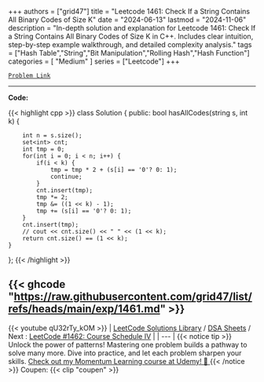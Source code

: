 
+++
authors = ["grid47"]
title = "Leetcode 1461: Check If a String Contains All Binary Codes of Size K"
date = "2024-06-13"
lastmod = "2024-11-06"
description = "In-depth solution and explanation for Leetcode 1461: Check If a String Contains All Binary Codes of Size K in C++. Includes clear intuition, step-by-step example walkthrough, and detailed complexity analysis."
tags = ["Hash Table","String","Bit Manipulation","Rolling Hash","Hash Function"]
categories = [
    "Medium"
]
series = ["Leetcode"]
+++



[`Problem Link`](https://leetcode.com/problems/check-if-a-string-contains-all-binary-codes-of-size-k/description/)

---
**Code:**

{{< highlight cpp >}}
class Solution {
public:
    bool hasAllCodes(string s, int k) {
        
        int n = s.size();
        set<int> cnt;
        int tmp = 0;
        for(int i = 0; i < n; i++) {
            if(i < k) {
                tmp = tmp * 2 + (s[i] == '0'? 0: 1);
                continue;
            }
            cnt.insert(tmp);
            tmp *= 2;
            tmp &= ((1 << k) - 1);            
            tmp += (s[i] == '0'? 0: 1);
        }
        cnt.insert(tmp);
        // cout << cnt.size() << " " << (1 << k);
        return cnt.size() == (1 << k);
    }
};
{{< /highlight >}}

{{< ghcode "https://raw.githubusercontent.com/grid47/list/refs/heads/main/exp/1461.md" >}}
---
{{< youtube qU32rTy_kOM >}}
| [LeetCode Solutions Library](https://grid47.xyz/leetcode/) / [DSA Sheets](https://grid47.xyz/sheets/) / Next : [LeetCode #1462: Course Schedule IV](https://grid47.xyz/posts/leetcode-1462-course-schedule-iv-solution/) |
| --- |
{{< notice tip >}}
Unlock the power of patterns! Mastering one problem builds a pathway to solve many more. Dive into practice, and let each problem sharpen your skills. [Check out my Momentum Learning course at Udemy! 🚀 ](https://www.udemy.com/course/algorithms-and-data-structures-in-cpp/)
{{< /notice >}}
Coupen: {{< clip "coupen" >}}
